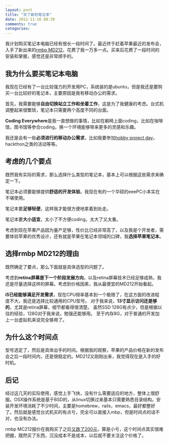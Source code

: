 ```yaml
---
layout: post
title: "买了新的笔记本"
date: 2012-11-16 08:39
comments: true
categories: 
---
```


我计划购买笔记本电脑已经有很长一段时间了。最近终于赶着苹果最近的发布会，入手了新出来的[rmbp MD212](http://www.okhqb.com/detail/1000323769.html)，花费了我一万多一点。买来后花费了一段时间的安装和掌握，感觉还是非常顺手的。

## 我为什么要买笔记本电脑

我现在已经有了一台比较强力的开发用PC，系统装的是ubuntu，但是我还是要购买一台比较好的笔记本，主要原因是我有移动办公的需求。

首先，我需要能够**自由切换站立工作和坐着工作**，这是为了我健康的考虑。台式机调整起来很繁琐，笔记本只需要两个高度不同的台面。

**Coding Everywhere**是我一直想做的事情，比如在躺椅上面coding，比如在咖啡馆，图书馆等参合coding，换一个环境能够带来更多的灵感和乐趣。

我还是会有一些**必须进行的移动办公需求**，比如我要参加[hobby project day](http://www.primesplus.com/2012/09/16/hobby-project-day-%E2%80%93-09-2012/)，hackthon之类的活动等等。

## 考虑的几个要点

既然我有实际的需求，那么选择什么类型的笔记本，基本上可以根据这些需求来确定一下。

笔记本必须要能够提供**舒适的开发体验**。我现在有的一个华硕的eeePC小本实在不堪使用。

笔记本要**足够轻便**，这样我才能很方便地拿着到处走。

笔记本要**大小适宜**，太小了不方便coding，太大了又太重。

考虑到现在苹果产品因为量产足够，性价比已经非常高了，以及我是个开发者，需要体验苹果的优秀设计，还有就是苹果在笔记本领域的口碑，我**选择苹果笔记本**。

## 选择rmbp MD212的理由

既然确定了要点，那么下面就是具体选型的问题了。

考虑到**retina屏幕是下一个阶段发展方向**，以及retina屏幕技术已经足够成熟，我还是尽量选择这样的屏幕。考虑到价格因素，我从最便宜的MD212开始看起。

**i5已经能够满足开发需求**，现在CPU频率基本到一个极限了，在这方面的改进程度不大，我还是选择比较通用的CPU型号。
对于我来说，**13寸显示访问还是够的**，尤其是retina屏幕，细节都看得很清楚。
虽然SSD 128G有点少，但是根据以往的经验，128G对于我来说，勉强还能够用。
至于内存8G，对于普通的开发加上一台虚拟机来说完全够用了。

## 为什么这个时间点

型号选定了，然后是具体出手的时间。根据我的观察，苹果的产品价格在新的发布会之后一段时间内，还是很稳定的。MD212又刚刚出来，我觉得现在是入手的好时机。

## 后记

经过这几天的实际使用，感觉上手飞快，没有什么需要适应的地方，整体上很舒服。OSX操作系统是基于BSD的，从linux切换过来基本只需要熟悉目录结构。安装开发环境消耗了不少时间，主要是homebrew，rails，emacs，最好都整好了。然后就是感觉台式机买的有点亏，完全可以直接入mbp，但是时间点的话不对，也没有办法。

rmbp MC212报价在我购买了之后[又跌了200元](http://www.appletuan.com/t/2553)，算是小亏，这个时间点其实很难把握，既然买了东西，沉没成本不是成本，以后就不要关注这个价格了。

